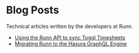 Blog Posts
==========

Technical articles written by the developers at Runn.

- [Using the Runn API to sync Toggl Timesheets](./toggl_timesheets)
- [Migrating Runn to the Hasura GraphQL Engine](./hasura)
